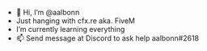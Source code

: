 - 👋 Hi, I’m @aalbonn
- Just hanging with cfx.re aka. FiveM
- I’m currently learning everything
- 📫 Send message at Discord to ask help aalbonn#2618
